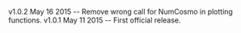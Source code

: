 v1.0.2 May 16 2015 -- Remove wrong call for NumCosmo in plotting functions. 
v1.0.1 May 11 2015 -- First official release.

